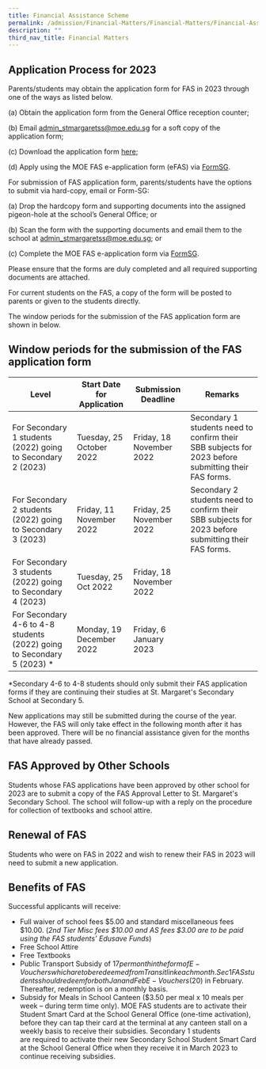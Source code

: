 ```yaml
---
title: Financial Assistance Scheme
permalink: /admission/Financial-Matters/Financial-Matters/Financial-Assistance-Scheme/
description: ""
third_nav_title: Financial Matters
---
```


Application Process for 2023
----------------------------

Parents/students may obtain the application form for FAS in 2023 through one of the ways as listed below. 

  

(a) Obtain the application form from the General Office reception counter;

(b) Email [admin\_stmargaretss@moe.edu.sg](mailto:admin_stmargaretss@moe.edu.sg) for a soft copy of the application form;

(c) Download the application form [here](https://go.gov.sg/moe-fas-application-form2023);

(d) Apply using the MOE FAS e-application form (eFAS) via [FormSG](https://go.gov.sg/moe-efas).

  

For submission of FAS application form, parents/students have the options to submit via hard-copy, email or Form-SG:

(a) Drop the hardcopy form and supporting documents into the assigned pigeon-hole at the school’s General Office; or

(b) Scan the form with the supporting documents and email them to the school at [admin\_stmargaretss@moe.edu.sg](mailto:admin_stmargaretss@moe.edu.sg); or

(c) Complete the MOE FAS e-application form via [FormSG](https://go.gov.sg/moe-efas).

  

Please ensure that the forms are duly completed and all required supporting documents are attached.

  

For current students on the FAS, a copy of the form will be posted to parents or given to the students directly.

  

The window periods for the submission of the FAS application form are shown in below.

Window periods for the submission of the FAS application form
-------------------------------------------------------------

| Level | Start Date for Application | Submission Deadline | Remarks |
| --- | --- | --- | --- |
| For Secondary 1 students (2022) going to Secondary 2 (2023) | Tuesday, 25 October 2022 | Friday, 18 November 2022 | Secondary 1 students need to confirm their SBB subjects for 2023 before submitting their FAS forms.  |
| For Secondary 2 students (2022) going to Secondary 3 (2023)   | Friday, 11 November 2022   | Friday, 25 November 2022  | Secondary 2 students need to confirm their SBB subjects for 2023 before submitting their FAS forms. |
| For Secondary 3 students (2022) going to Secondary 4 (2023)  | Tuesday, 25 Oct 2022   | Friday, 18 November 2022  |   |
| For Secondary 4-6 to 4-8 students (2022) going to Secondary 5 (2023) \* | Monday, 19 December 2022 | Friday, 6 January 2023 |   |

*Secondary 4-6 to 4-8 students should only submit their FAS application forms if they are continuing their studies at St. Margaret's Secondary School at Secondary 5.

New applications may still be submitted during the course of the year. However, the FAS will only take effect in the following month after it has been approved. There will be no financial assistance given for the months that have already passed. 

  

FAS Approved by Other Schools
-----------------------------

Students whose FAS applications have been approved by other school for 2023 are to submit a copy of the FAS Approval Letter to St. Margaret's Secondary School. The school will follow-up with a reply on the procedure for collection of textbooks and school attire.

  

Renewal of FAS
--------------

Students who were on FAS in 2022 and wish to renew their FAS in 2023 will need to submit a new application. 

  

Benefits of FAS
---------------

Successful applicants will receive:

*   Full waiver of school fees $5.00 and standard miscellaneous fees $10.00. (_2nd Tier Misc fees $10.00 and AS fees $3.00 are to be paid using the FAS students’ Edusave Funds_)
*   Free School Attire
*   Free Textbooks
*   Public Transport Subsidy of $17 per month in the form of E-Vouchers which are to be redeemed from Transitlink each month. Sec 1 FAS students should redeem for both Jan and Feb E-Vouchers ($20) in February. Thereafter, redemption is on a monthly basis.
*   Subsidy for Meals in School Canteen ($3.50 per meal x 10 meals per week – during term time only). MOE FAS students are to activate their  Student Smart Card at the School General Office (one-time activation), before they can tap their card at the terminal at any canteen stall on a weekly basis to receive their subsidies. Secondary 1 students are required to activate their new Secondary School Student Smart Card at the School General Office when they receive it in March 2023 to continue receiving subsidies.